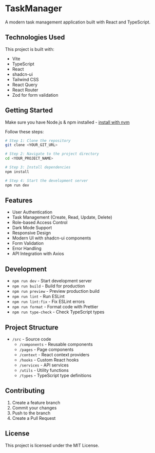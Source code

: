# TaskManager

A modern task management application built with React and TypeScript.

## Technologies Used

This project is built with:

- Vite
- TypeScript
- React
- shadcn-ui
- Tailwind CSS
- React Query
- React Router
- Zod for form validation

## Getting Started

Make sure you have Node.js & npm installed - [install with nvm](https://github.com/nvm-sh/nvm#installing-and-updating)

Follow these steps:

```sh
# Step 1: Clone the repository
git clone <YOUR_GIT_URL>

# Step 2: Navigate to the project directory
cd <YOUR_PROJECT_NAME>

# Step 3: Install dependencies
npm install

# Step 4: Start the development server
npm run dev
```

## Features

- User Authentication
- Task Management (Create, Read, Update, Delete)
- Role-based Access Control
- Dark Mode Support
- Responsive Design
- Modern UI with shadcn-ui components
- Form Validation
- Error Handling
- API Integration with Axios

## Development

- `npm run dev` - Start development server
- `npm run build` - Build for production
- `npm run preview` - Preview production build
- `npm run lint` - Run ESLint
- `npm run lint:fix` - Fix ESLint errors
- `npm run format` - Format code with Prettier
- `npm run type-check` - Check TypeScript types

## Project Structure

- `/src` - Source code
  - `/components` - Reusable components
  - `/pages` - Page components
  - `/context` - React context providers
  - `/hooks` - Custom React hooks
  - `/services` - API services
  - `/utils` - Utility functions
  - `/types` - TypeScript type definitions

## Contributing

1. Create a feature branch
2. Commit your changes
3. Push to the branch
4. Create a Pull Request

## License

This project is licensed under the MIT License.

